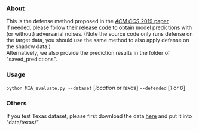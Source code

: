 ### About
This is the defense method proposed in the [*ACM CCS* 2019 paper](https://arxiv.org/abs/1909.10594)  
If needed, please follow [their release code](https://github.com/jjy1994/MemGuard) to obtain model predictions with (or without) adversarial noises. 
(Note the source code only runs defense on the target data, you should use the same method to also apply defense on the shadow data.)  
Alternatively, we also provide the prediction results in the folder of "saved_predictions".

### Usage
`python MIA_evaluate.py --dataset` [*location* or *texas*] `--defended` [*1* or *0*]

### Others
If you test Texas dataset, please first download the data [here](https://drive.google.com/file/d/1XAyBj2DJB6BHvyHJhYPUrUkYsORamclq/view?usp=sharing) 
and put it into "data/texas/"
